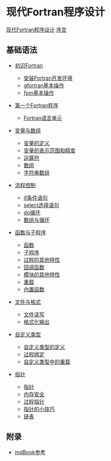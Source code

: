 # 现代Fortran程序设计

[现代Fortran程序设计](title-page.md)
[序言](preface.md)

<!--
## 新手村任务

- [新手村任务](./新手村任务/README.md)
  - [查找两者之间最大的数](./新手村任务/task1.md)
  - [计算10的阶乘](./新手村任务/task2.md)
  - [根据半径求一个圆的面积](新手村任务/task3.md)
-->

## 基础语法

- [初识Fortran](ch01-00-getting-started.md)
    - [安装Fortran开发环境](ch01-01-install-compiler.md)
    - [gfortran基本操作](ch01-02-gfortran.md)
    - [fpm基本操作](ch01-03-fpm.md)

- [第一个Fortran程序](ch02-00-first-fortran.md)
    - [Fortran语言单元](ch02-01-program-unit.md)

- [变量与数组]()
    - [变量的定义](ch03-00-declaration.md)
    - [变量的表示范围和精度](ch03-01-precision.md)
    - [运算符](ch03-02-operation.md)
    - [数组](ch03-03-array.md)
    - [字符串数组](ch03-04-character-array.md)

- [流程控制]()
    - [if条件语句](ch04-00-if.md)
    - [select选择语句](ch04-01-select.md)
    - [do循环](ch04-02-do.md)
    - [数组与循环](ch04-03-do-array.md)
- [函数与子程序]()
    - [函数](ch05-00-function.md)
    - [子程序](ch05-01-subroutine.md)
    - [过程的其他特性](ch05-02-funckeyword.md)
    - [回调函数](ch05-03-callback.md)
    - [模块的其他特性](ch05-04-module.md)
    - [重载](ch05-05-overload.md)
    - [内置函数](ch05-06-intrinsic.md)
- [文件与格式]()
    - [文件读写](ch06-00-file.md)
    - [格式化输出](ch06-01-format.md)
- [自定义类型]()
    - [自定义类型的定义](ch07-00-type.md)
    - [过程绑定](ch07-01-procbind.md)
    - [自定义类型中的重载](ch07-02-typeoverload.md)
- [指针]()
    - [指针](ch08-00-pointer.md)
    - [内存安全](ch08-01-memory.md)
    - [过程指针](ch08-02-procpointer.md)
    - [指针的小技巧](ch08-03-pointertips.md)
    - [链表](ch08-04-list.md)
## 附录

- [mdBook参考](mdbook-cheat-sheet.md)
